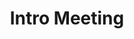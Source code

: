 ---
credit:
- Ian Klatzco
featured: false
recording: ''
slides: intro_meeting.pdf
tags:
- SIGPwny meetings will always be 15m of presentation, and 45m of interactive activity.
- Discussed what to expect out of this security club, and what you can learn / where
  you can go (jobs, research opportunities, internships)
- Played sigpwnyCTF with prepared challenges.
time_close: ''
time_start: 2018-09-07T02:15:00.000000Z
title: Intro Meeting
week_number: 0
---